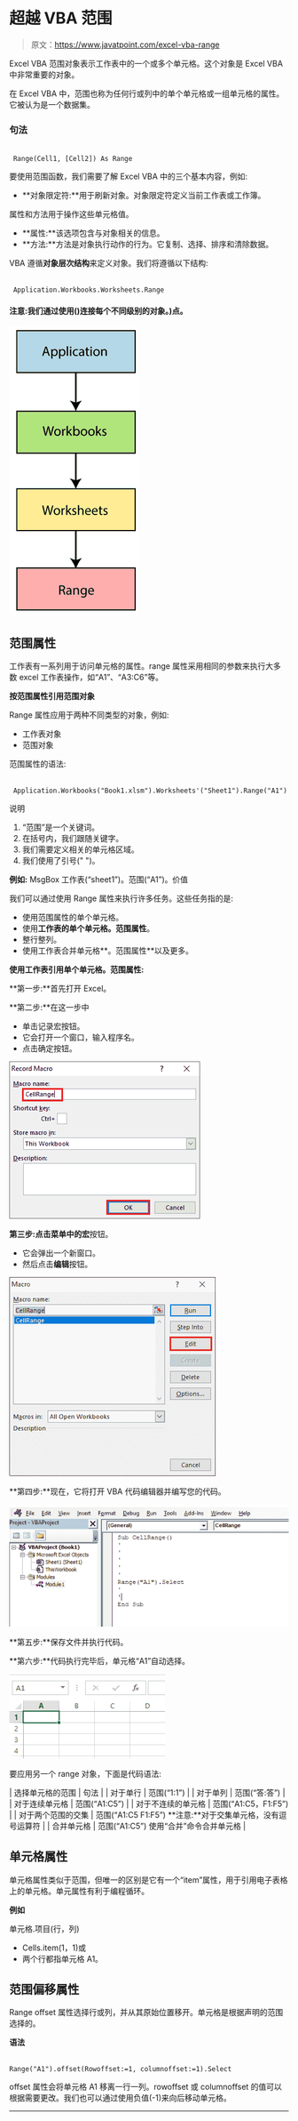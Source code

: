 # 超越 VBA 范围

> 原文：<https://www.javatpoint.com/excel-vba-range>

Excel VBA 范围对象表示工作表中的一个或多个单元格。这个对象是 Excel VBA 中非常重要的对象。

在 Excel VBA 中，范围也称为任何行或列中的单个单元格或一组单元格的属性。它被认为是一个数据集。

### 句法

```vba

 Range(Cell1, [Cell2]) As Range

```

要使用范围函数，我们需要了解 Excel VBA 中的三个基本内容，例如:

*   **对象限定符:**用于刷新对象。对象限定符定义当前工作表或工作簿。

属性和方法用于操作这些单元格值。

*   **属性:**该选项包含与对象相关的信息。
*   **方法:**方法是对象执行动作的行为。它复制、选择、排序和清除数据。

VBA 遵循**对象层次结构**来定义对象。我们将遵循以下结构:

```vba

 Application.Workbooks.Worksheets.Range

```

#### 注意:我们通过使用()连接每个不同级别的对象。)点。

![Excel VBA Range](img/b8eb1528d9e35467f2b7a858eac9418f.png)

## 范围属性

工作表有一系列用于访问单元格的属性。range 属性采用相同的参数来执行大多数 excel 工作表操作，如“A1”、“A3:C6”等。

**按范围属性引用范围对象**

Range 属性应用于两种不同类型的对象，例如:

*   工作表对象
*   范围对象

范围属性的语法:

```vba

 Application.Workbooks("Book1.xlsm").Worksheets'("Sheet1").Range("A1")

```

说明

1.  “范围”是一个关键词。
2.  在括号内，我们跟随关键字。
3.  我们需要定义相关的单元格区域。
4.  我们使用了引号(" ")。

**例如:** MsgBox 工作表(“sheet1”)。范围(“A1”)。价值

我们可以通过使用 Range 属性来执行许多任务。这些任务指的是:

*   使用范围属性的单个单元格。
*   使用**工作表的单个单元格。范围属性**。
*   整行整列。
*   使用工作表合并单元格**。范围属性**以及更多。

**使用工作表引用单个单元格。范围属性:**

**第一步:**首先打开 Excel。

**第二步:**在这一步中

*   单击记录宏按钮。
*   它会打开一个窗口，输入程序名。
*   点击确定按钮。

![Excel VBA Range](img/194add89ab0d482dfa00c4bc4dcf31c9.png)

**第三步:**点击菜单中的**宏**按钮。

*   它会弹出一个新窗口。
*   然后点击**编辑**按钮。

![Excel VBA Range](img/b0f70473c9fdf35d2265f0a4fa6d00ae.png)

**第四步:**现在，它将打开 VBA 代码编辑器并编写您的代码。

![Excel VBA Range](img/f18053cc414083dcf22ccb4e257b6ae0.png)

**第五步:**保存文件并执行代码。

**第六步:**代码执行完毕后，单元格“A1”自动选择。

![Excel VBA Range](img/1cb63ad5bd664005c9853ca1fea7e409.png)

要应用另一个 range 对象，下面是代码语法:

| 选择单元格的范围 | 句法 |
| 对于单行 | 范围(“1:1”) |
| 对于单列 | 范围(“答:答”) |
| 对于连续单元格 | 范围(“A1:C5”) |
| 对于不连续的单元格 | 范围(“A1:C5，F1:F5”) |
| 对于两个范围的交集 | 范围(“A1:C5 F1:F5”)
**注意:**对于交集单元格，没有逗号运算符 |
| 合并单元格 | 范围(“A1:C5”)
使用“合并”命令合并单元格 |

## 单元格属性

单元格属性类似于范围，但唯一的区别是它有一个“item”属性，用于引用电子表格上的单元格。单元属性有利于编程循环。

**例如**

单元格.项目(行，列)

*   Cells.item(1，1)或
*   两个行都指单元格 A1。

## 范围偏移属性

Range offset 属性选择行或列，并从其原始位置移开。单元格是根据声明的范围选择的。

**语法**

```vba

Range("A1").offset(Rowoffset:=1, columnoffset:=1).Select 

```

offset 属性会将单元格 A1 移离一行一列。rowoffset 或 columnoffset 的值可以根据需要更改。我们也可以通过使用负值(-1)来向后移动单元格。

* * *